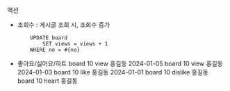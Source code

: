 액션
- 조회수
    : 게시글 조회 시, 조회수 증가
    ```
        UPDATE board
            SET views = views + 1
        WHERE no = #{no}
    ```

- 좋아요/싫어요/하트
    board   10  view        홍길동      2024-01-05
    board   10  view        홍길동      2024-01-03
    board   10  like        홍길동      2024-01-01
    board   10  dislike     홍길동
    board   10  heart       홍길동